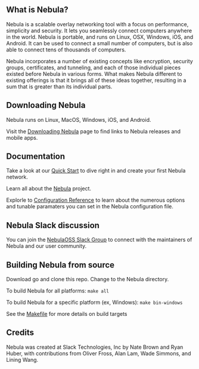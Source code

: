 ## What is Nebula?
Nebula is a scalable overlay networking tool with a focus on performance, simplicity and security.
It lets you seamlessly connect computers anywhere in the world. Nebula is portable, and runs on Linux, OSX, Windows, iOS, and Android.
It can be used to connect a small number of computers, but is also able to connect tens of thousands of computers.

Nebula incorporates a number of existing concepts like encryption, security groups, certificates,
and tunneling, and each of those individual pieces existed before Nebula in various forms.
What makes Nebula different to existing offerings is that it brings all of these ideas together,
resulting in a sum that is greater than its individual parts.



## Downloading Nebula

Nebula runs on Linux, MacOS, Windows, iOS, and Android.

Visit the [Downloading Nebula](https://www.defined.net/nebula/quick-start/#downloading-nebula) page to find links to Nebula releases and mobile apps.

## Documentation

Take a look at our [Quick Start](https://www.defined.net/nebula/quick-start/) to dive right in and create your first Nebula network.

Learn all about the [Nebula](https://www.defined.net/nebula/introduction/) project.

Explorle to [Configuration Reference](https://www.defined.net/nebula/config/) to learn about the numerous options and tunable paramaters you can set in the Nebula configuration file.

## Nebula Slack discussion

You can join the [NebulaOSS Slack Group](https://join.slack.com/t/nebulaoss/shared_invite/enQtOTA5MDI4NDg3MTg4LTkwY2EwNTI4NzQyMzc0M2ZlODBjNWI3NTY1MzhiOThiMmZlZjVkMTI0NGY4YTMyNjUwMWEyNzNkZTJmYzQxOGU) to connect with the maintainers of Nebula and our user community.

## Building Nebula from source

Download go and clone this repo. Change to the Nebula directory.

To build Nebula for all platforms:
`make all`

To build Nebula for a specific platform (ex, Windows):
`make bin-windows`

See the [Makefile](Makefile) for more details on build targets

## Credits

Nebula was created at Slack Technologies, Inc by Nate Brown and Ryan Huber, with contributions from Oliver Fross, Alan Lam, Wade Simmons, and Lining Wang.



